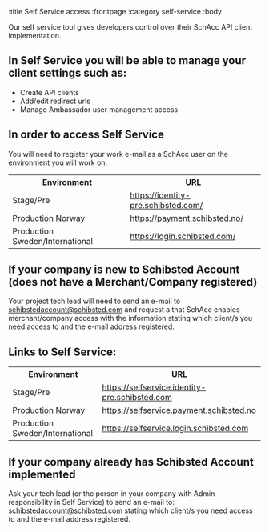 :title Self Service access
:frontpage
:category self-service
:body

Our self service tool gives developers control over their SchAcc API client implementation.

## In Self Service you will be able to manage your client settings such as:
- Create API clients
- Add/edit redirect urls
- Manage Ambassador user management access

## In order to access Self Service

You will need to register your work e-mail as a SchAcc user on the environment you will work on:
<table class="sectioned mbl" width="100%">
  <tr>
    <th>Environment</th>
    <th>URL</th>
  </tr>
  <tr>
    <td>Stage/Pre</td>
    <td><a href="https://identity-pre.schibsted.com/">https://identity-pre.schibsted.com/</a></td>
  </tr>
  <tr>
    <td>Production Norway</td>
    <td><a href="https://payment.schibsted.no/">https://payment.schibsted.no/</a></td>
  </tr>
  <tr>
    <td>Production Sweden/International</td>
    <td><a href="https://login.schibsted.com/">https://login.schibsted.com/</a></td>
  </tr>
</table>

## If your company is new to Schibsted Account (does not have a Merchant/Company registered)
Your project tech lead will need to send an e-mail to schibstedaccount@schibsted.com and request a that SchAcc enables
merchant/company access with the information stating which client/s you need access to and the e-mail address registered.

## Links to Self Service:

<table class="sectioned mbl" width="100%">
  <tr>
    <th>Environment</th>
    <th>URL</th>
  </tr>
  <tr>
    <td>Stage/Pre</td>
    <td><a href="https://selfservice.identity-pre.schibsted.com">https://selfservice.identity-pre.schibsted.com</a></td>
  </tr>
  <tr>
    <td>Production Norway</td>
    <td><a href="https://selfservice.payment.schibsted.no">https://selfservice.payment.schibsted.no</a></td>
  </tr>
  <tr>
    <td>Production Sweden/International</td>
    <td><a href="https://selfservice.login.schibsted.com">https://selfservice.login.schibsted.com</a></td>
  </tr>
</table>

## If your company already has Schibsted Account implemented
Ask your tech lead (or the person in your company with Admin responsibility in Self Service) to send an
e-mail to: schibstedaccount@schibsted.com stating which client/s you need access to and the e-mail address registered.

